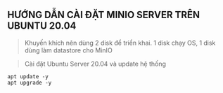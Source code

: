 ## HƯỚNG DẪN CÀI ĐẶT MINIO SERVER TRÊN UBUNTU 20.04
> Khuyến khích nên dùng 2 disk để triển khai. 1 disk chạy OS, 1 disk dùng làm datastore cho MinIO

> Cài đặt Ubuntu Server 20.04 và update hệ thống

``` shell
apt update -y
apt upgrade -y
```
